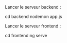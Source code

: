 Lancer le serveur backend : 

  cd backend
  nodemon app.js
  
Lancer le serveur frontend :

  cd frontend
  ng serve
